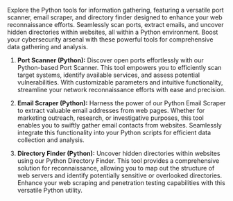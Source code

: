 Explore the Python tools for information gathering, featuring a versatile port scanner, email scraper, and directory finder designed to enhance your web reconnaissance efforts. Seamlessly scan ports, extract emails, and uncover hidden directories within websites, all within a Python environment. Boost your cybersecurity arsenal with these powerful tools for comprehensive data gathering and analysis.

1. **Port Scanner (Python):**
   Discover open ports effortlessly with our Python-based Port Scanner. This tool empowers you to efficiently scan target systems, identify available services, and assess potential vulnerabilities. With customizable parameters and intuitive functionality, streamline your network reconnaissance efforts with ease and precision.

2. **Email Scraper (Python):**
   Harness the power of our Python Email Scraper to extract valuable email addresses from web pages. Whether for marketing outreach, research, or investigative purposes, this tool enables you to swiftly gather email contacts from websites. Seamlessly integrate this functionality into your Python scripts for efficient data collection and analysis.

3. **Directory Finder (Python):**
   Uncover hidden directories within websites using our Python Directory Finder. This tool provides a comprehensive solution for reconnaissance, allowing you to map out the structure of web servers and identify potentially sensitive or overlooked directories. Enhance your web scraping and penetration testing capabilities with this versatile Python utility.
